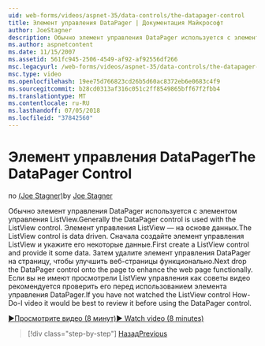 ```yaml
---
uid: web-forms/videos/aspnet-35/data-controls/the-datapager-control
title: Элемент управления DataPager | Документация Майкрософт
author: JoeStagner
description: Обычно элемент управления DataPager используется с элементом управления ListView. Элемент управления ListView — на основе данных. Сначала создайте элемент управления ListView и укажите его в некоторых d...
ms.author: aspnetcontent
ms.date: 11/15/2007
ms.assetid: 561fc945-2506-4549-af92-af92556df266
msc.legacyurl: /web-forms/videos/aspnet-35/data-controls/the-datapager-control
msc.type: video
ms.openlocfilehash: 19ee75d766823cd26b5d60ac8372eb6e0683c4f9
ms.sourcegitcommit: b28cd0313af316c051c2ff8549865bff67f2fbb4
ms.translationtype: MT
ms.contentlocale: ru-RU
ms.lasthandoff: 07/05/2018
ms.locfileid: "37842560"
---
```

<a name="the-datapager-control"></a><span data-ttu-id="c7e3b-105">Элемент управления DataPager</span><span class="sxs-lookup"><span data-stu-id="c7e3b-105">The DataPager Control</span></span>
====================
<span data-ttu-id="c7e3b-106">по [(Joe Stagner)](https://github.com/JoeStagner)</span><span class="sxs-lookup"><span data-stu-id="c7e3b-106">by [Joe Stagner](https://github.com/JoeStagner)</span></span>

<span data-ttu-id="c7e3b-107">Обычно элемент управления DataPager используется с элементом управления ListView.</span><span class="sxs-lookup"><span data-stu-id="c7e3b-107">Generally the DataPager control is used with the ListView control.</span></span> <span data-ttu-id="c7e3b-108">Элемент управления ListView — на основе данных.</span><span class="sxs-lookup"><span data-stu-id="c7e3b-108">The ListView control is data driven.</span></span> <span data-ttu-id="c7e3b-109">Сначала создайте элемент управления ListView и укажите его некоторые данные.</span><span class="sxs-lookup"><span data-stu-id="c7e3b-109">First create a ListView control and provide it some data.</span></span> <span data-ttu-id="c7e3b-110">Затем удалите элемент управления DataPager на страницу, чтобы улучшить веб-страницы функционально.</span><span class="sxs-lookup"><span data-stu-id="c7e3b-110">Next drop the DataPager control onto the page to enhance the web page functionally.</span></span> <span data-ttu-id="c7e3b-111">Если вы не имеют просмотрели ListView управления как советы видео рекомендуется проверить его перед использованием элемента управления DataPager.</span><span class="sxs-lookup"><span data-stu-id="c7e3b-111">If you have not watched the ListView control How-Do-I video it would be best to review it before using the DataPager control.</span></span>

[<span data-ttu-id="c7e3b-112">&#9654;Просмотрите видео (8 минут)</span><span class="sxs-lookup"><span data-stu-id="c7e3b-112">&#9654; Watch video (8 minutes)</span></span>](https://channel9.msdn.com/Blogs/ASP-NET-Site-Videos/the-datapager-control)

> [!div class="step-by-step"]
> [<span data-ttu-id="c7e3b-113">Назад</span><span class="sxs-lookup"><span data-stu-id="c7e3b-113">Previous</span></span>](the-listview-control.md)

